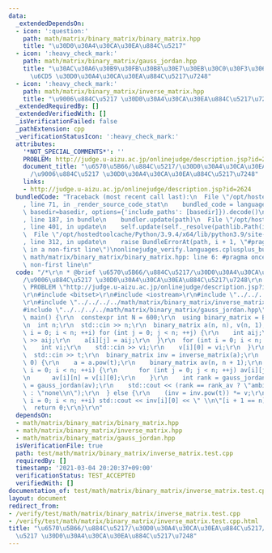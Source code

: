 ```yaml
---
data:
  _extendedDependsOn:
  - icon: ':question:'
    path: math/matrix/binary_matrix/binary_matrix.hpp
    title: "\u30D0\u30A4\u30CA\u30EA\u884C\u5217"
  - icon: ':heavy_check_mark:'
    path: math/matrix/binary_matrix/gauss_jordan.hpp
    title: "\u30AC\u30A6\u30B9\u30FB\u30B8\u30E7\u30EB\u30C0\u30F3\u306E\u6D88\u53BB\
      \u6CD5 \u30D0\u30A4\u30CA\u30EA\u884C\u5217\u7248"
  - icon: ':heavy_check_mark:'
    path: math/matrix/binary_matrix/inverse_matrix.hpp
    title: "\u9006\u884C\u5217 \u30D0\u30A4\u30CA\u30EA\u884C\u5217\u7248"
  _extendedRequiredBy: []
  _extendedVerifiedWith: []
  _isVerificationFailed: false
  _pathExtension: cpp
  _verificationStatusIcon: ':heavy_check_mark:'
  attributes:
    '*NOT_SPECIAL_COMMENTS*': ''
    PROBLEM: http://judge.u-aizu.ac.jp/onlinejudge/description.jsp?id=2624
    document_title: "\u6570\u5B66/\u884C\u5217/\u30D0\u30A4\u30CA\u30EA\u884C\u5217\
      /\u9006\u884C\u5217 \u30D0\u30A4\u30CA\u30EA\u884C\u5217\u7248"
    links:
    - http://judge.u-aizu.ac.jp/onlinejudge/description.jsp?id=2624
  bundledCode: "Traceback (most recent call last):\n  File \"/opt/hostedtoolcache/Python/3.9.4/x64/lib/python3.9/site-packages/onlinejudge_verify/documentation/build.py\"\
    , line 71, in _render_source_code_stat\n    bundled_code = language.bundle(stat.path,\
    \ basedir=basedir, options={'include_paths': [basedir]}).decode()\n  File \"/opt/hostedtoolcache/Python/3.9.4/x64/lib/python3.9/site-packages/onlinejudge_verify/languages/cplusplus.py\"\
    , line 187, in bundle\n    bundler.update(path)\n  File \"/opt/hostedtoolcache/Python/3.9.4/x64/lib/python3.9/site-packages/onlinejudge_verify/languages/cplusplus_bundle.py\"\
    , line 401, in update\n    self.update(self._resolve(pathlib.Path(included), included_from=path))\n\
    \  File \"/opt/hostedtoolcache/Python/3.9.4/x64/lib/python3.9/site-packages/onlinejudge_verify/languages/cplusplus_bundle.py\"\
    , line 312, in update\n    raise BundleErrorAt(path, i + 1, \"#pragma once found\
    \ in a non-first line\")\nonlinejudge_verify.languages.cplusplus_bundle.BundleErrorAt:\
    \ math/matrix/binary_matrix/binary_matrix.hpp: line 6: #pragma once found in a\
    \ non-first line\n"
  code: "/*\r\n * @brief \u6570\u5B66/\u884C\u5217/\u30D0\u30A4\u30CA\u30EA\u884C\u5217\
    /\u9006\u884C\u5217 \u30D0\u30A4\u30CA\u30EA\u884C\u5217\u7248\r\n */\r\n#define\
    \ PROBLEM \"http://judge.u-aizu.ac.jp/onlinejudge/description.jsp?id=2624\"\r\n\
    \r\n#include <bitset>\r\n#include <iostream>\r\n#include \"../../../../math/matrix/binary_matrix/binary_matrix.hpp\"\
    \r\n#include \"../../../../math/matrix/binary_matrix/inverse_matrix.hpp\"\r\n\
    #include \"../../../../math/matrix/binary_matrix/gauss_jordan.hpp\"\r\n\r\nint\
    \ main() {\r\n  constexpr int N = 600;\r\n  using binary_matrix = BinaryMatrix<N>;\r\
    \n  int n;\r\n  std::cin >> n;\r\n  binary_matrix a(n, n), v(n, 1);\r\n  for (int\
    \ i = 0; i < n; ++i) for (int j = 0; j < n; ++j) {\r\n    int aij;\r\n    std::cin\
    \ >> aij;\r\n    a[i][j] = aij;\r\n  }\r\n  for (int i = 0; i < n; ++i) {\r\n\
    \    int vi;\r\n    std::cin >> vi;\r\n    v[i][0] = vi;\r\n  }\r\n  int t;\r\n\
    \  std::cin >> t;\r\n  binary_matrix inv = inverse_matrix(a);\r\n  if (inv.n ==\
    \ 0) {\r\n    a = a.pow(t);\r\n    binary_matrix av(n, n + 1);\r\n    for (int\
    \ i = 0; i < n; ++i) {\r\n      for (int j = 0; j < n; ++j) av[i][j] = a[i][j];\r\
    \n      av[i][n] = v[i][0];\r\n    }\r\n    int rank = gauss_jordan(a), rank_av\
    \ = gauss_jordan(av);\r\n    std::cout << (rank == rank_av ? \"ambiguous\\n\"\
    \ : \"none\\n\");\r\n  } else {\r\n    (inv = inv.pow(t)) *= v;\r\n    for (int\
    \ i = 0; i < n; ++i) std::cout << inv[i][0] << \" \\n\"[i + 1 == n];\r\n  }\r\n\
    \  return 0;\r\n}\r\n"
  dependsOn:
  - math/matrix/binary_matrix/binary_matrix.hpp
  - math/matrix/binary_matrix/inverse_matrix.hpp
  - math/matrix/binary_matrix/gauss_jordan.hpp
  isVerificationFile: true
  path: test/math/matrix/binary_matrix/inverse_matrix.test.cpp
  requiredBy: []
  timestamp: '2021-03-04 20:20:37+09:00'
  verificationStatus: TEST_ACCEPTED
  verifiedWith: []
documentation_of: test/math/matrix/binary_matrix/inverse_matrix.test.cpp
layout: document
redirect_from:
- /verify/test/math/matrix/binary_matrix/inverse_matrix.test.cpp
- /verify/test/math/matrix/binary_matrix/inverse_matrix.test.cpp.html
title: "\u6570\u5B66/\u884C\u5217/\u30D0\u30A4\u30CA\u30EA\u884C\u5217/\u9006\u884C\
  \u5217 \u30D0\u30A4\u30CA\u30EA\u884C\u5217\u7248"
---
```

